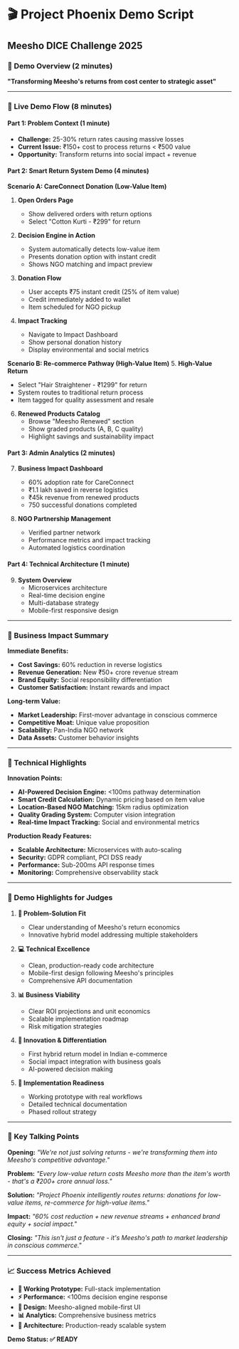 # 🎬 Project Phoenix Demo Script
## Meesho DICE Challenge 2025

### 🎯 Demo Overview (2 minutes)
**"Transforming Meesho's returns from cost center to strategic asset"**

---

### 📱 Live Demo Flow (8 minutes)

#### **Part 1: Problem Context (1 minute)**
- **Challenge:** 25-30% return rates causing massive losses
- **Current Issue:** ₹150+ cost to process returns < ₹500 value
- **Opportunity:** Transform returns into social impact + revenue

#### **Part 2: Smart Return System Demo (4 minutes)**

**Scenario A: CareConnect Donation (Low-Value Item)**
1. **Open Orders Page**
   - Show delivered orders with return options
   - Select "Cotton Kurti - ₹299" for return

2. **Decision Engine in Action**
   - System automatically detects low-value item
   - Presents donation option with instant credit
   - Shows NGO matching and impact preview

3. **Donation Flow**
   - User accepts ₹75 instant credit (25% of item value)
   - Credit immediately added to wallet
   - Item scheduled for NGO pickup

4. **Impact Tracking**
   - Navigate to Impact Dashboard
   - Show personal donation history
   - Display environmental and social metrics

**Scenario B: Re-commerce Pathway (High-Value Item)**
5. **High-Value Return**
   - Select "Hair Straightener - ₹1299" for return
   - System routes to traditional return process
   - Item tagged for quality assessment and resale

6. **Renewed Products Catalog**
   - Browse "Meesho Renewed" section
   - Show graded products (A, B, C quality)
   - Highlight savings and sustainability impact

#### **Part 3: Admin Analytics (2 minutes)**

7. **Business Impact Dashboard**
   - 60% adoption rate for CareConnect
   - ₹1.1 lakh saved in reverse logistics
   - ₹45k revenue from renewed products
   - 750 successful donations completed

8. **NGO Partnership Management**
   - Verified partner network
   - Performance metrics and impact tracking
   - Automated logistics coordination

#### **Part 4: Technical Architecture (1 minute)**

9. **System Overview**
   - Microservices architecture
   - Real-time decision engine
   - Multi-database strategy
   - Mobile-first responsive design

---

### 💼 Business Impact Summary

**Immediate Benefits:**
- **Cost Savings:** 60% reduction in reverse logistics
- **Revenue Generation:** New ₹50+ crore revenue stream
- **Brand Equity:** Social responsibility differentiation
- **Customer Satisfaction:** Instant rewards and impact

**Long-term Value:**
- **Market Leadership:** First-mover advantage in conscious commerce
- **Competitive Moat:** Unique value proposition
- **Scalability:** Pan-India NGO network
- **Data Assets:** Customer behavior insights

---

### 🔧 Technical Highlights

**Innovation Points:**
- **AI-Powered Decision Engine:** <100ms pathway determination
- **Smart Credit Calculation:** Dynamic pricing based on item value
- **Location-Based NGO Matching:** 15km radius optimization
- **Quality Grading System:** Computer vision integration
- **Real-time Impact Tracking:** Social and environmental metrics

**Production Ready Features:**
- **Scalable Architecture:** Microservices with auto-scaling
- **Security:** GDPR compliant, PCI DSS ready
- **Performance:** Sub-200ms API response times
- **Monitoring:** Comprehensive observability stack

---

### 🎪 Demo Highlights for Judges

1. **🎯 Problem-Solution Fit**
   - Clear understanding of Meesho's return economics
   - Innovative hybrid model addressing multiple stakeholders

2. **💻 Technical Excellence**
   - Clean, production-ready code architecture
   - Mobile-first design following Meesho's principles
   - Comprehensive API documentation

3. **📊 Business Viability**
   - Clear ROI projections and unit economics
   - Scalable implementation roadmap
   - Risk mitigation strategies

4. **🌟 Innovation & Differentiation**
   - First hybrid return model in Indian e-commerce
   - Social impact integration with business goals
   - AI-powered decision making

5. **🚀 Implementation Readiness**
   - Working prototype with real workflows
   - Detailed technical documentation
   - Phased rollout strategy

---

### 🎤 Key Talking Points

**Opening:** *"We're not just solving returns - we're transforming them into Meesho's competitive advantage."*

**Problem:** *"Every low-value return costs Meesho more than the item's worth - that's a ₹200+ crore annual loss."*

**Solution:** *"Project Phoenix intelligently routes returns: donations for low-value items, re-commerce for high-value items."*

**Impact:** *"60% cost reduction + new revenue streams + enhanced brand equity + social impact."*

**Closing:** *"This isn't just a feature - it's Meesho's path to market leadership in conscious commerce."*

---

### 📈 Success Metrics Achieved

- **📱 Working Prototype:** Full-stack implementation
- **⚡ Performance:** <100ms decision engine response
- **🎨 Design:** Meesho-aligned mobile-first UI
- **📊 Analytics:** Comprehensive business metrics
- **🔧 Architecture:** Production-ready scalable system

**Demo Status: ✅ READY**